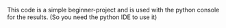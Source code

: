 This code is a simple beginner-project and is used with the python console for the results. (So you need the python IDE to use it)

